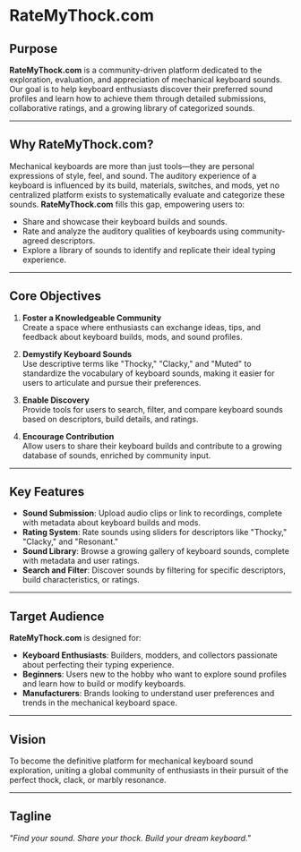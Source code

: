 # RateMyThock.com

## **Purpose**

**RateMyThock.com** is a community-driven platform dedicated to the exploration, evaluation, and appreciation of mechanical keyboard sounds. Our goal is to help keyboard enthusiasts discover their preferred sound profiles and learn how to achieve them through detailed submissions, collaborative ratings, and a growing library of categorized sounds.

---

## **Why RateMyThock.com?**

Mechanical keyboards are more than just tools—they are personal expressions of style, feel, and sound. The auditory experience of a keyboard is influenced by its build, materials, switches, and mods, yet no centralized platform exists to systematically evaluate and categorize these sounds. **RateMyThock.com** fills this gap, empowering users to:

- Share and showcase their keyboard builds and sounds.
- Rate and analyze the auditory qualities of keyboards using community-agreed descriptors.
- Explore a library of sounds to identify and replicate their ideal typing experience.

---

## **Core Objectives**

1. **Foster a Knowledgeable Community**  
   Create a space where enthusiasts can exchange ideas, tips, and feedback about keyboard builds, mods, and sound profiles.

2. **Demystify Keyboard Sounds**  
   Use descriptive terms like "Thocky," "Clacky," and "Muted" to standardize the vocabulary of keyboard sounds, making it easier for users to articulate and pursue their preferences.

3. **Enable Discovery**  
   Provide tools for users to search, filter, and compare keyboard sounds based on descriptors, build details, and ratings.

4. **Encourage Contribution**  
   Allow users to share their keyboard builds and contribute to a growing database of sounds, enriched by community input.

---

## **Key Features**

- **Sound Submission**: Upload audio clips or link to recordings, complete with metadata about keyboard builds and mods.
- **Rating System**: Rate sounds using sliders for descriptors like "Thocky," "Clacky," and "Resonant."
- **Sound Library**: Browse a growing gallery of keyboard sounds, complete with metadata and user ratings.
- **Search and Filter**: Discover sounds by filtering for specific descriptors, build characteristics, or ratings.

---

## **Target Audience**

**RateMyThock.com** is designed for:

- **Keyboard Enthusiasts**: Builders, modders, and collectors passionate about perfecting their typing experience.
- **Beginners**: Users new to the hobby who want to explore sound profiles and learn how to build or modify keyboards.
- **Manufacturers**: Brands looking to understand user preferences and trends in the mechanical keyboard space.

---

## **Vision**

To become the definitive platform for mechanical keyboard sound exploration, uniting a global community of enthusiasts in their pursuit of the perfect thock, clack, or marbly resonance.

---

## **Tagline**

_"Find your sound. Share your thock. Build your dream keyboard."_
